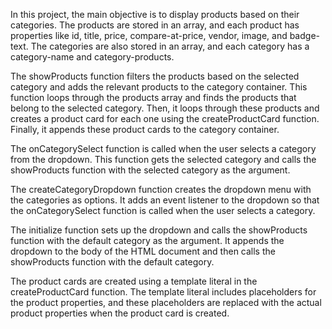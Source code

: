 In this project, the main objective is to display products based on their categories. The products are stored in an array, and each product has properties like id, title, price, compare-at-price, vendor, image, and badge-text.
The categories are also stored in an array, and each category has a category-name and category-products.

The showProducts function filters the products based on the selected category and adds the relevant products to the category container. This function loops through the products array and finds the products that belong to the selected category.
Then, it loops through these products and creates a product card for each one using the createProductCard function. Finally, it appends these product cards to the category container.

The onCategorySelect function is called when the user selects a category from the dropdown. This function gets the selected category and calls the showProducts function with the selected category as the argument.

The createCategoryDropdown function creates the dropdown menu with the categories as options. It adds an event listener to the dropdown so that the onCategorySelect function is called when the user selects a category.

The initialize function sets up the dropdown and calls the showProducts function with the default category as the argument. It appends the dropdown to the body of the HTML document and then calls the showProducts function with the default category.

The product cards are created using a template literal in the createProductCard function. The template literal includes placeholders for the product properties, and these placeholders are replaced with the actual product properties when the product card is created.
